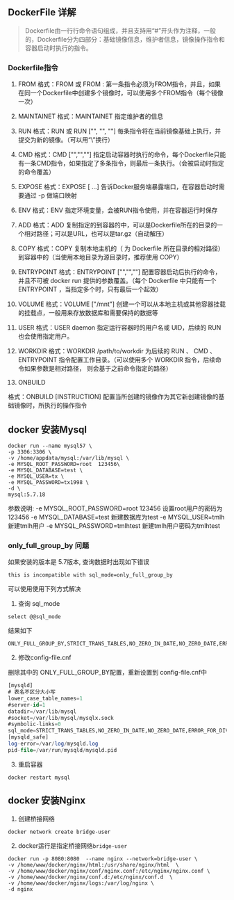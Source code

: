 ## DockerFile 详解

> Dockerfile由一行行命令语句组成，并且支持用“#”开头作为注释，一般的，Dockerfile分为四部分：基础镜像信息，维护者信息，镜像操作指令和容器启动时执行的指令。

### Dockerfile指令

1. FROM
格式：FROM <image>或 FROM <image>:<tag>
第一条指令必须为FROM指令，并且，如果在同一个Dockerfile中创建多个镜像时，可以使用多个FROM指令（每个镜像一次）

2. MAINTAINET
格式：MAINTAINET <name>
指定维护者的信息

3. RUN
格式：RUN <command> 或 RUN ["", "", ""]
每条指令将在当前镜像基础上执行，并提交为新的镜像。（可以用“\”换行）

4. CMD
格式：CMD ["","",""]
指定启动容器时执行的命令，每个Dockerfile只能有一条CMD指令，如果指定了多条指令，则最后一条执行。（会被启动时指定的命令覆盖）

5. EXPOSE
格式：EXPOSE <port>  [ <port> ...]
告诉Docker服务端暴露端口，在容器启动时需要通过 -p 做端口映射

6. ENV
格式：ENV <key> <value>
指定环境变量，会被RUN指令使用，并在容器运行时保存

7. ADD
格式：ADD  <src>  <dest>
复制指定的到容器的中，可以是Dockerfile所在的目录的一个相对路径；可以是URL，也可以是tar.gz（自动解压）

8. COPY
格式：COPY <src>  <dest>
复制本地主机的（ 为 Dockerfile 所在目录的相对路径）到容器中的（当使用本地目录为源目录时，推荐使用 COPY）

9. ENTRYPOINT
格式：ENTRYPOINT ["","",""]
配置容器启动后执行的命令，并且不可被 docker run 提供的参数覆盖。（每个 Dockerfile 中只能有一个 ENTRYPOINT ，当指定多个时，只有最后一个起效）

10. VOLUME
格式：VOLUME ["/mnt"]
创建一个可以从本地主机或其他容器挂载的挂载点，一般用来存放数据库和需要保持的数据等

11. USER
格式：USER daemon
指定运行容器时的用户名或 UID，后续的 RUN 也会使用指定用户。

12. WORKDIR
格式：WORKDIR /path/to/workdir
为后续的 RUN 、 CMD 、 ENTRYPOINT 指令配置工作目录。（可以使用多个 WORKDIR 指令，后续命令如果参数是相对路径， 则会基于之前命令指定的路径）

13. ONBUILD

格式：ONBUILD [INSTRUCTION]
配置当所创建的镜像作为其它新创建镜像的基础镜像时，所执行的操作指令
 



## docker 安装Mysql

```shell
docker run --name mysql57 \
-p 3306:3306 \
-v /home/appdata/mysql:/var/lib/mysql \
-e MYSQL_ROOT_PASSWORD=root  123456\
-e MYSQL_DATABASE=test \
-e MYSQL_USER=tx \
-e MYSQL_PASSWORD=tx1998 \
-d \
mysql:5.7.18
```
参数说明:
-e MYSQL_ROOT_PASSWORD=root  123456  设置root用户的密码为123456
-e MYSQL_DATABASE=test				 新建数据库为test
-e MYSQL_USER=tmlh                   新建tmlh用户
-e MYSQL_PASSWORD=tmlhtest           新建tmlh用户密码为tmlhtest  


### only_full_group_by 问题

如果安装的版本是 5.7版本, 查询数据时出现如下错误
```
this is incompatible with sql_mode=only_full_group_by
```

可以使用使用下列方式解决

1. 查询 sql_mode

```select @@sql_mode```

结果如下

```
ONLY_FULL_GROUP_BY,STRICT_TRANS_TABLES,NO_ZERO_IN_DATE,NO_ZERO_DATE,ERROR_FOR_DIVISION_BY_ZERO,NO_AUTO_CREATE_USER,NO_ENGINE_SUBSTITUTION
```

2. 修改config-file.cnf

删除其中的 ONLY_FULL_GROUP_BY配置，重新设置到 config-file.cnf中

```sql
[mysqld]
# 表名不区分大小写
lower_case_table_names=1 
#server-id=1
datadir=/var/lib/mysql
#socket=/var/lib/mysql/mysqlx.sock
#symbolic-links=0
sql_mode=STRICT_TRANS_TABLES,NO_ZERO_IN_DATE,NO_ZERO_DATE,ERROR_FOR_DIVISION_BY_ZERO,NO_AUTO_CREATE_USER,NO_ENGINE_SUBSTITUTION
[mysqld_safe]
log-error=/var/log/mysqld.log
pid-file=/var/run/mysqld/mysqld.pid
```

3. 重启容器

```
docker restart mysql 
```



## docker 安装Nginx

1. 创建桥接网络

```shell
docker network create bridge-user
```

2. docker运行是指定桥接网络`bridge-user`

```shell
docker run -p 8080:8080  --name nginx --network=bridge-user \
-v /home/www/docker/nginx/html:/usr/share/nginx/html  \
-v /home/www/docker/nginx/conf/nginx.conf:/etc/nginx/nginx.conf \
-v /home/www/docker/nginx/conf.d:/etc/nginx/conf.d  \
-v /home/www/docker/nginx/logs:/var/log/nginx \
-d nginx
```


